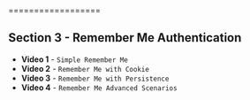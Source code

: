 ==================

## Section 3 - Remember Me Authentication

- **Video 1** - `Simple Remember Me`
- **Video 2** - `Remember Me with Cookie`
- **Video 3** - `Remember Me with Persistence`
- **Video 4** - `Remember Me Advanced Scenarios`
